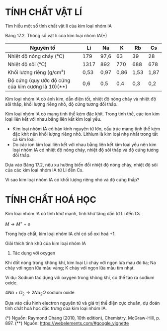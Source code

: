 # TÍNH CHẤT VẬT LÍ

Tìm hiểu một số tính chất vật lí của kim loại nhóm IA

Bảng 17.2. Thông số vật lí của kim loại nhóm IA(*)

| Nguyên tố | Li | Na | K | Rb | Cs |
|-----------|----|----|---|----|----|
| Nhiệt độ nóng chảy (°C) | 179 | 97,6 | 63 | 39 | 28 |
| Nhiệt độ sôi (°C) | 1317 | 892 | 770 | 688 | 678 |
| Khối lượng riêng (g/cm³) | 0,53 | 0,97 | 0,86 | 1,53 | 1,87 |
| Độ cứng (quy ước độ cứng của kim cương là 10)(**) | 0,6 | 0,5 | 0,4 | 0,3 | 0,2 |

Kim loại nhóm IA có ánh kim, dẫn điện tốt, nhiệt độ nóng chảy và nhiệt độ sôi thấp, khối lượng riêng nhỏ, độ cứng tương đối thấp.

Kim loại nhóm IA có mạng tinh thể kém đặc khít. Trong tinh thể, các ion kim loại liên kết với nhau bằng liên kết kim loại yếu.

- Kim loại nhóm IA có bán kính nguyên tử lớn, cấu trúc mạng tinh thể kém đặc khít nên khối lượng riêng nhỏ. Lithium là kim loại nhẹ nhất trong tất cả kim loại.
- Do các ion kim loại liên kết với nhau bằng liên kết kim loại yếu nên kim loại nhóm IA có nhiệt độ nóng chảy, nhiệt độ sôi thấp và độ cứng tương đối thấp.

Dựa vào Bảng 17.2, nêu xu hướng biến đổi nhiệt độ nóng chảy, nhiệt độ sôi của các kim loại nhóm IA từ Li đến Cs.

Vì sao kim loại nhóm IA có khối lượng riêng nhỏ và độ cứng thấp?

# TÍNH CHẤT HOÁ HỌC

Kim loại nhóm IA có tính khử mạnh, tính khử tăng dần từ Li đến Cs.

$M \rightarrow M^+ + e$

Trong hợp chất, kim loại nhóm IA chỉ có số oxi hoá +1.

Giải thích tính khử của kim loại nhóm IA

1. Tác dụng với oxygen

Khi đốt nóng trong không khí, kim loại Li cháy với ngọn lửa màu đỏ tía; Na cháy với ngọn lửa màu vàng; K cháy với ngọn lửa màu tím nhạt.

Ví dụ: Sodium tác dụng với oxygen trong không khí, có thể tạo ra sodium oxide.

$4Na + O_2 \rightarrow 2Na_2O$
                sodium oxide

Dựa vào cấu hình electron nguyên tử và giá trị thế điện cực chuẩn, dự đoán tính chất hoá học đặc trưng của kim loại nhóm IA.

(*) Nguồn: Raymond Chang (2010, 10th edition), Chemistry, McGraw-Hill, p. 897.
(**) Nguồn: https://webelements.com/#google_vignette